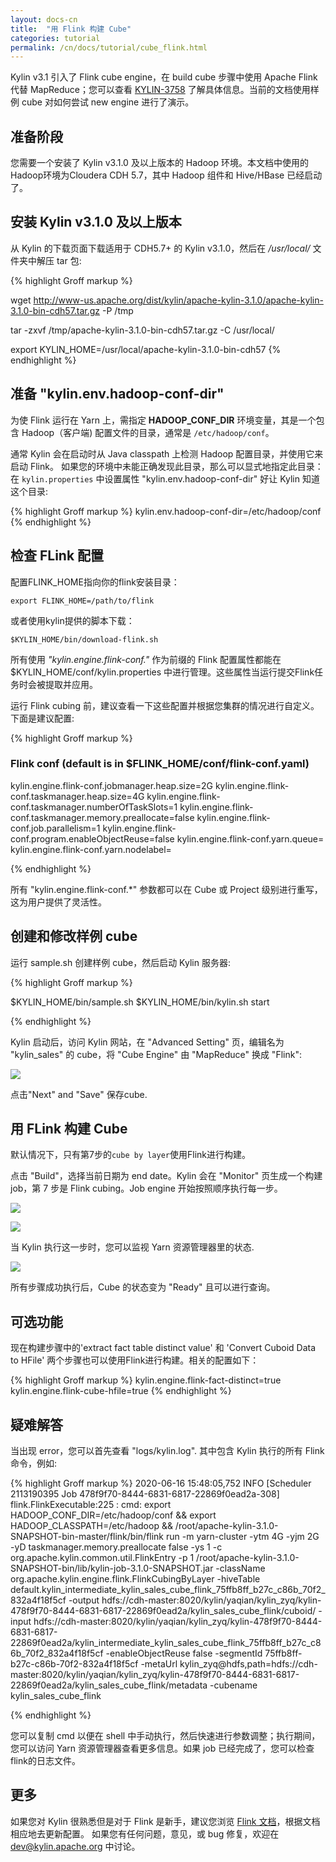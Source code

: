 ```yaml
---
layout: docs-cn
title:  "用 Flink 构建 Cube"
categories: tutorial
permalink: /cn/docs/tutorial/cube_flink.html
---
```

Kylin v3.1 引入了 Flink cube engine，在 build cube 步骤中使用 Apache Flink 代替 MapReduce；您可以查看 [KYLIN-3758](https://issues.apache.org/jira/browse/KYLIN-3758) 了解具体信息。当前的文档使用样例 cube 对如何尝试 new engine 进行了演示。


## 准备阶段
您需要一个安装了 Kylin v3.1.0 及以上版本的 Hadoop 环境。本文档中使用的Hadoop环境为Cloudera CDH 5.7，其中 Hadoop 组件和 Hive/HBase 已经启动了。 

## 安装 Kylin v3.1.0 及以上版本

从 Kylin 的下载页面下载适用于 CDH5.7+ 的 Kylin v3.1.0，然后在 */usr/local/* 文件夹中解压 tar 包:

{% highlight Groff markup %}

wget http://www-us.apache.org/dist/kylin/apache-kylin-3.1.0/apache-kylin-3.1.0-bin-cdh57.tar.gz -P /tmp

tar -zxvf /tmp/apache-kylin-3.1.0-bin-cdh57.tar.gz -C /usr/local/

export KYLIN_HOME=/usr/local/apache-kylin-3.1.0-bin-cdh57
{% endhighlight %}

## 准备 "kylin.env.hadoop-conf-dir"

为使 Flink 运行在 Yarn 上，需指定 **HADOOP_CONF_DIR** 环境变量，其是一个包含 Hadoop（客户端) 配置文件的目录，通常是 `/etc/hadoop/conf`。

通常 Kylin 会在启动时从 Java classpath 上检测 Hadoop 配置目录，并使用它来启动 Flink。 如果您的环境中未能正确发现此目录，那么可以显式地指定此目录：在 `kylin.properties` 中设置属性 "kylin.env.hadoop-conf-dir" 好让 Kylin 知道这个目录:

{% highlight Groff markup %}
kylin.env.hadoop-conf-dir=/etc/hadoop/conf
{% endhighlight %}

## 检查 FLink 配置

配置FLINK_HOME指向你的flink安装目录：

```$xslt
export FLINK_HOME=/path/to/flink
``` 

或者使用kylin提供的脚本下载：

```$xslt
$KYLIN_HOME/bin/download-flink.sh
```

所有使用 *"kylin.engine.flink-conf."* 作为前缀的 Flink 配置属性都能在 $KYLIN_HOME/conf/kylin.properties 中进行管理。这些属性当运行提交Flink任务时会被提取并应用。

运行 Flink cubing 前，建议查看一下这些配置并根据您集群的情况进行自定义。下面是建议配置:

{% highlight Groff markup %}
### Flink conf (default is in $FLINK_HOME/conf/flink-conf.yaml)
kylin.engine.flink-conf.jobmanager.heap.size=2G
kylin.engine.flink-conf.taskmanager.heap.size=4G
kylin.engine.flink-conf.taskmanager.numberOfTaskSlots=1
kylin.engine.flink-conf.taskmanager.memory.preallocate=false
kylin.engine.flink-conf.job.parallelism=1
kylin.engine.flink-conf.program.enableObjectReuse=false
kylin.engine.flink-conf.yarn.queue=
kylin.engine.flink-conf.yarn.nodelabel=

{% endhighlight %}

所有 "kylin.engine.flink-conf.*" 参数都可以在 Cube 或 Project 级别进行重写，这为用户提供了灵活性。

## 创建和修改样例 cube

运行 sample.sh 创建样例 cube，然后启动 Kylin 服务器:

{% highlight Groff markup %}

$KYLIN_HOME/bin/sample.sh
$KYLIN_HOME/bin/kylin.sh start

{% endhighlight %}

Kylin 启动后，访问 Kylin 网站，在 "Advanced Setting" 页，编辑名为 "kylin_sales" 的 cube，将 "Cube Engine" 由 "MapReduce" 换成 "Flink":


   ![](/images/tutorial/3.1/Flink-Cubing-Tutorial/1_flink_engine.png)

点击"Next" and "Save" 保存cube.


## 用 FLink 构建 Cube

默认情况下，只有第7步的`cube by layer`使用Flink进行构建。

点击 "Build"，选择当前日期为 end date。Kylin 会在 "Monitor" 页生成一个构建 job，第 7 步是 Flink cubing。Job engine 开始按照顺序执行每一步。 


   ![](/images/tutorial/3.1/Flink-Cubing-Tutorial/2_flink_job.png)
   
   
   ![](/images/tutorial/3.1/Flink-Cubing-Tutorial/3_flink_cubing.png)

当 Kylin 执行这一步时，您可以监视 Yarn 资源管理器里的状态. 

   ![](/images/tutorial/3.1/Flink-Cubing-Tutorial/4_job_on_yarn.png)


所有步骤成功执行后，Cube 的状态变为 "Ready" 且可以进行查询。


## 可选功能

现在构建步骤中的'extract fact table distinct value' 和 'Convert Cuboid Data to HFile' 两个步骤也可以使用Flink进行构建。相关的配置如下：

{% highlight Groff markup %}
kylin.engine.flink-fact-distinct=true
kylin.engine.flink-cube-hfile=true
{% endhighlight %}

## 疑难解答

当出现 error，您可以首先查看 "logs/kylin.log". 其中包含 Kylin 执行的所有 Flink 命令，例如:

{% highlight Groff markup %}
2020-06-16 15:48:05,752 INFO  [Scheduler 2113190395 Job 478f9f70-8444-6831-6817-22869f0ead2a-308] flink.FlinkExecutable:225 : cmd: export HADOOP_CONF_DIR=/etc/hadoop/conf && export HADOOP_CLASSPATH=/etc/hadoop && /root/apache-kylin-3.1.0-SNAPSHOT-bin-master/flink/bin/flink run -m yarn-cluster  -ytm 4G -yjm 2G -yD taskmanager.memory.preallocate false -ys 1 -c org.apache.kylin.common.util.FlinkEntry -p 1 /root/apache-kylin-3.1.0-SNAPSHOT-bin/lib/kylin-job-3.1.0-SNAPSHOT.jar -className org.apache.kylin.engine.flink.FlinkCubingByLayer -hiveTable default.kylin_intermediate_kylin_sales_cube_flink_75ffb8ff_b27c_c86b_70f2_832a4f18f5cf -output hdfs://cdh-master:8020/kylin/yaqian/kylin_zyq/kylin-478f9f70-8444-6831-6817-22869f0ead2a/kylin_sales_cube_flink/cuboid/ -input hdfs://cdh-master:8020/kylin/yaqian/kylin_zyq/kylin-478f9f70-8444-6831-6817-22869f0ead2a/kylin_intermediate_kylin_sales_cube_flink_75ffb8ff_b27c_c86b_70f2_832a4f18f5cf -enableObjectReuse false -segmentId 75ffb8ff-b27c-c86b-70f2-832a4f18f5cf -metaUrl kylin_zyq@hdfs,path=hdfs://cdh-master:8020/kylin/yaqian/kylin_zyq/kylin-478f9f70-8444-6831-6817-22869f0ead2a/kylin_sales_cube_flink/metadata -cubename kylin_sales_cube_flink

{% endhighlight %}

您可以复制 cmd 以便在 shell 中手动执行，然后快速进行参数调整；执行期间，您可以访问 Yarn 资源管理器查看更多信息。如果 job 已经完成了，您可以检查flink的日志文件。 

## 更多

如果您对 Kylin 很熟悉但是对于 Flink 是新手，建议您浏览 [Flink 文档](https://flink.apache.org)，根据文档相应地去更新配置。
如果您有任何问题，意见，或 bug 修复，欢迎在 dev@kylin.apache.org 中讨论。
